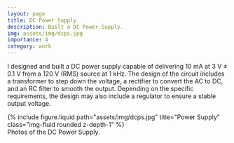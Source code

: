 ```yaml
---
layout: page
title: DC Power Supply
description: Built a DC Power Supply.
img: assets/img/dcps.jpg
importance: 4
category: work
---
```


I designed and built a DC power supply capable of delivering 10 mA at 3 V ± 0.1 V from a 120 V (RMS) source at 1 kHz. The design of the circuit includes a transformer to step down the voltage, a rectifier to convert the AC to DC, and an RC filter to smooth the output. Depending on the specific requirements, the design may also include a regulator to ensure a stable output voltage.

<div class="row justify-content-sm-center">
    <div class="col-sm-8 mt-3 mt-md-0">
        {% include figure.liquid path="assets/img/dcps.jpg" title="Power Supply" class="img-fluid rounded z-depth-1" %}
    </div>
</div>
<div class="caption">
    Photos of the DC Power Supply. 
</div>

